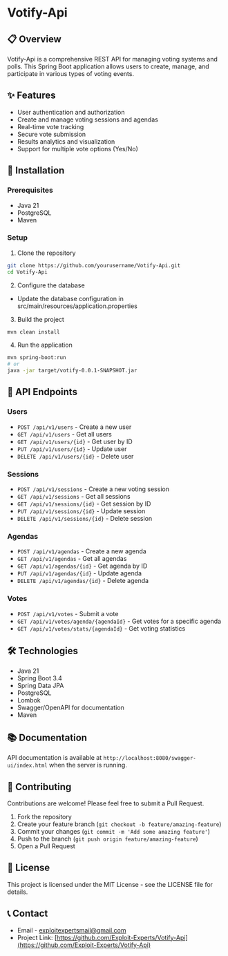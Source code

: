 # Votify-Api

## 📋 Overview
Votify-Api is a comprehensive REST API for managing voting systems and polls. This Spring Boot application allows users to create, manage, and participate in various types of voting events.

## ✨ Features
- User authentication and authorization
- Create and manage voting sessions and agendas
- Real-time vote tracking
- Secure vote submission
- Results analytics and visualization
- Support for multiple vote options (Yes/No)

## 🚀 Installation

### Prerequisites
- Java 21
- PostgreSQL
- Maven

### Setup
1. Clone the repository
```bash
git clone https://github.com/yourusername/Votify-Api.git
cd Votify-Api
```

2. Configure the database
- Update the database configuration in src/main/resources/application.properties


3. Build the project
```bash
mvn clean install
```

4. Run the application
```bash
mvn spring-boot:run
# or
java -jar target/votify-0.0.1-SNAPSHOT.jar
```

## 🔌 API Endpoints

### Users
- `POST /api/v1/users` - Create a new user
- `GET /api/v1/users` - Get all users
- `GET /api/v1/users/{id}` - Get user by ID
- `PUT /api/v1/users/{id}` - Update user
- `DELETE /api/v1/users/{id}` - Delete user

### Sessions
- `POST /api/v1/sessions` - Create a new voting session
- `GET /api/v1/sessions` - Get all sessions
- `GET /api/v1/sessions/{id}` - Get session by ID
- `PUT /api/v1/sessions/{id}` - Update session
- `DELETE /api/v1/sessions/{id}` - Delete session

### Agendas
- `POST /api/v1/agendas` - Create a new agenda
- `GET /api/v1/agendas` - Get all agendas
- `GET /api/v1/agendas/{id}` - Get agenda by ID
- `PUT /api/v1/agendas/{id}` - Update agenda
- `DELETE /api/v1/agendas/{id}` - Delete agenda

### Votes
- `POST /api/v1/votes` - Submit a vote
- `GET /api/v1/votes/agenda/{agendaId}` - Get votes for a specific agenda
- `GET /api/v1/votes/stats/{agendaId}` - Get voting statistics

## 🛠️ Technologies
- Java 21
- Spring Boot 3.4
- Spring Data JPA
- PostgreSQL
- Lombok
- Swagger/OpenAPI for documentation
- Maven

## 📚 Documentation
API documentation is available at `http://localhost:8080/swagger-ui/index.html` when the server is running.

## 🤝 Contributing
Contributions are welcome! Please feel free to submit a Pull Request.

1. Fork the repository
2. Create your feature branch (`git checkout -b feature/amazing-feature`)
3. Commit your changes (`git commit -m 'Add some amazing feature'`)
4. Push to the branch (`git push origin feature/amazing-feature`)
5. Open a Pull Request

## 📄 License
This project is licensed under the MIT License - see the LICENSE file for details.

## 📞 Contact
- Email - [exploitexpertsmail@gmail.com](mailto:exploitexpertsmail@gmail.com)
- Project Link: [https://github.com/Exploit-Experts/Votify-Api](https://github.com/Exploit-Experts/Votify-Api)